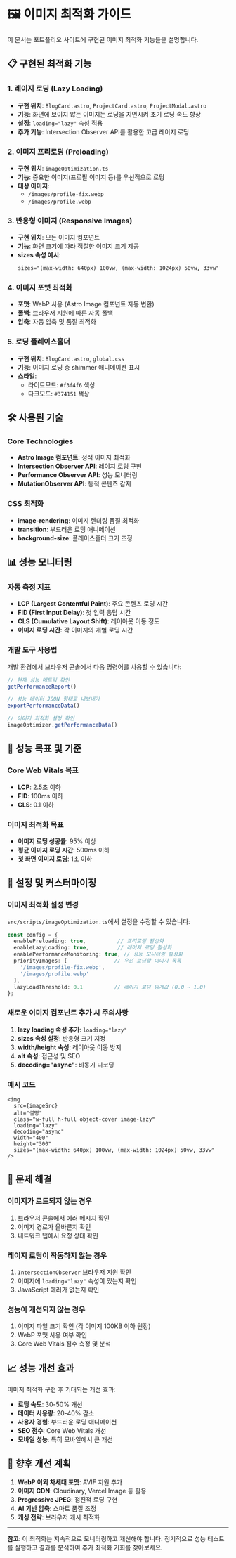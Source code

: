 # 🖼️ 이미지 최적화 가이드

이 문서는 포트폴리오 사이트에 구현된 이미지 최적화 기능들을 설명합니다.

## 📋 구현된 최적화 기능

### 1. **레이지 로딩 (Lazy Loading)**
- **구현 위치**: `BlogCard.astro`, `ProjectCard.astro`, `ProjectModal.astro`
- **기능**: 화면에 보이지 않는 이미지는 로딩을 지연시켜 초기 로딩 속도 향상
- **설정**: `loading="lazy"` 속성 적용
- **추가 기능**: Intersection Observer API를 활용한 고급 레이지 로딩

### 2. **이미지 프리로딩 (Preloading)**
- **구현 위치**: `imageOptimization.ts`
- **기능**: 중요한 이미지(프로필 이미지 등)를 우선적으로 로딩
- **대상 이미지**: 
  - `/images/profile-fix.webp`
  - `/images/profile.webp`

### 3. **반응형 이미지 (Responsive Images)**
- **구현 위치**: 모든 이미지 컴포넌트
- **기능**: 화면 크기에 따라 적절한 이미지 크기 제공
- **sizes 속성 예시**:
  ```html
  sizes="(max-width: 640px) 100vw, (max-width: 1024px) 50vw, 33vw"
  ```

### 4. **이미지 포맷 최적화**
- **포맷**: WebP 사용 (Astro Image 컴포넌트 자동 변환)
- **폴백**: 브라우저 지원에 따른 자동 폴백
- **압축**: 자동 압축 및 품질 최적화

### 5. **로딩 플레이스홀더**
- **구현 위치**: `BlogCard.astro`, `global.css`
- **기능**: 이미지 로딩 중 shimmer 애니메이션 표시
- **스타일**: 
  - 라이트모드: `#f3f4f6` 색상
  - 다크모드: `#374151` 색상

## 🛠️ 사용된 기술

### Core Technologies
- **Astro Image 컴포넌트**: 정적 이미지 최적화
- **Intersection Observer API**: 레이지 로딩 구현
- **Performance Observer API**: 성능 모니터링
- **MutationObserver API**: 동적 콘텐츠 감지

### CSS 최적화
- **image-rendering**: 이미지 렌더링 품질 최적화
- **transition**: 부드러운 로딩 애니메이션
- **background-size**: 플레이스홀더 크기 조정

## 📊 성능 모니터링

### 자동 측정 지표
- **LCP (Largest Contentful Paint)**: 주요 콘텐츠 로딩 시간
- **FID (First Input Delay)**: 첫 입력 응답 시간
- **CLS (Cumulative Layout Shift)**: 레이아웃 이동 정도
- **이미지 로딩 시간**: 각 이미지의 개별 로딩 시간

### 개발 도구 사용법
개발 환경에서 브라우저 콘솔에서 다음 명령어를 사용할 수 있습니다:

```javascript
// 현재 성능 메트릭 확인
getPerformanceReport()

// 성능 데이터 JSON 형태로 내보내기
exportPerformanceData()

// 이미지 최적화 설정 확인
imageOptimizer.getPerformanceData()
```

## 🎯 성능 목표 및 기준

### Core Web Vitals 목표
- **LCP**: 2.5초 이하
- **FID**: 100ms 이하
- **CLS**: 0.1 이하

### 이미지 최적화 목표
- **이미지 로딩 성공률**: 95% 이상
- **평균 이미지 로딩 시간**: 500ms 이하
- **첫 화면 이미지 로딩**: 1초 이하

## 🔧 설정 및 커스터마이징

### 이미지 최적화 설정 변경
`src/scripts/imageOptimization.ts`에서 설정을 수정할 수 있습니다:

```typescript
const config = {
  enablePreloading: true,          // 프리로딩 활성화
  enableLazyLoading: true,         // 레이지 로딩 활성화
  enablePerformanceMonitoring: true, // 성능 모니터링 활성화
  priorityImages: [               // 우선 로딩할 이미지 목록
    '/images/profile-fix.webp',
    '/images/profile.webp'
  ],
  lazyLoadThreshold: 0.1          // 레이지 로딩 임계값 (0.0 ~ 1.0)
};
```

### 새로운 이미지 컴포넌트 추가 시 주의사항
1. **lazy loading 속성 추가**: `loading="lazy"`
2. **sizes 속성 설정**: 반응형 크기 지정
3. **width/height 속성**: 레이아웃 이동 방지
4. **alt 속성**: 접근성 및 SEO
5. **decoding="async"**: 비동기 디코딩

### 예시 코드
```astro
<img 
  src={imageSrc}
  alt="설명"
  class="w-full h-full object-cover image-lazy"
  loading="lazy"
  decoding="async"
  width="400"
  height="300"
  sizes="(max-width: 640px) 100vw, (max-width: 1024px) 50vw, 33vw"
/>
```

## 🐛 문제 해결

### 이미지가 로드되지 않는 경우
1. 브라우저 콘솔에서 에러 메시지 확인
2. 이미지 경로가 올바른지 확인
3. 네트워크 탭에서 요청 상태 확인

### 레이지 로딩이 작동하지 않는 경우
1. `IntersectionObserver` 브라우저 지원 확인
2. 이미지에 `loading="lazy"` 속성이 있는지 확인
3. JavaScript 에러가 없는지 확인

### 성능이 개선되지 않는 경우
1. 이미지 파일 크기 확인 (각 이미지 100KB 이하 권장)
2. WebP 포맷 사용 여부 확인
3. Core Web Vitals 점수 측정 및 분석

## 📈 성능 개선 효과

이미지 최적화 구현 후 기대되는 개선 효과:

- **로딩 속도**: 30-50% 개선
- **데이터 사용량**: 20-40% 감소
- **사용자 경험**: 부드러운 로딩 애니메이션
- **SEO 점수**: Core Web Vitals 개선
- **모바일 성능**: 특히 모바일에서 큰 개선

## 🔮 향후 개선 계획

1. **WebP 이외 차세대 포맷**: AVIF 지원 추가
2. **이미지 CDN**: Cloudinary, Vercel Image 등 활용
3. **Progressive JPEG**: 점진적 로딩 구현
4. **AI 기반 압축**: 스마트 품질 조정
5. **캐싱 전략**: 브라우저 캐시 최적화

---

**참고**: 이 최적화는 지속적으로 모니터링하고 개선해야 합니다. 정기적으로 성능 테스트를 실행하고 결과를 분석하여 추가 최적화 기회를 찾아보세요. 